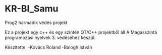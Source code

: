 # KR-BI_Samu
Prog2 harmadik védés projekt

Ez a projekt egy c++ és egy szintén QT/C++ projektből áll
A Magasszintá programozási nyelvek 3. védéséhez készül.

Készítette:
-Kovács Roland
-Balogh István
